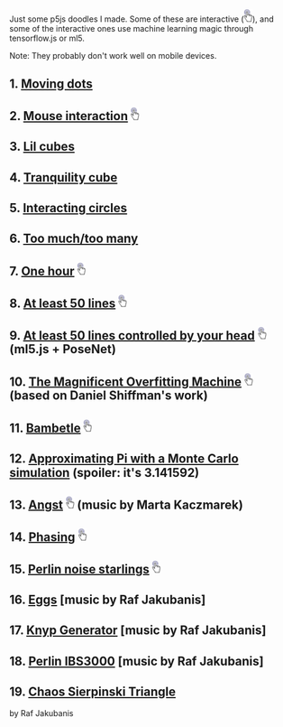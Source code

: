 Just some p5js doodles I made. Some of these are interactive (<img src="Interactive_icon.png" alt="it's interactive" width="15"/>), and some of the interactive ones use machine learning magic through tensorflow.js or ml5.

Note: They probably don't work well on mobile devices.

## 1. [Moving dots](https://rafajak.github.io/p5.js-sketches/2018_08_05-moving_dots)
## 2. [Mouse interaction](https://rafajak.github.io/p5.js-sketches/2018_08_12-mouse_interaction)  <img src="Interactive_icon.png" alt="it's interactive" width="15"/> 
## 3. [Lil cubes](https://rafajak.github.io/p5.js-sketches/2018_08_16-lil_cubes)
## 4. [Tranquility cube](https://rafajak.github.io/p5.js-sketches/2018_08_16-tranquility_cube)
## 5. [Interacting circles](https://rafajak.github.io/p5.js-sketches/2018_08_15-interacting-circles)
## 6. [Too much/too many](https://rafajak.github.io/p5.js-sketches/2018_09_23-toomuch)
## 7. [One hour](https://rafajak.github.io/p5.js-sketches/2018_09_25-one-hour)  <img src="Interactive_icon.png" alt="it's interactive" width="15"/> 
## 8. [At least 50 lines](https://rafajak.github.io/p5.js-sketches/2018_10_12-at_least_50_lines) <img src="Interactive_icon.png" alt="it's interactive" width="15"/> 
## 9. [At least 50 lines controlled by your head](https://rafajak.github.io/p5.js-sketches/2018_10_12-50_move_your_head) <img src="Interactive_icon.png" alt="it's interactive" width="15"/>   (ml5.js + PoseNet) 
## 10. [The Magnificent Overfitting Machine](https://rafajak.github.io/p5.js-sketches/2018_10_21-THE_MAGNIFICENT_OVERFITTING_MACHINE) <img src="Interactive_icon.png" alt="it's interactive" width="15"/> (based on Daniel Shiffman's work)
## 11. [Bambetle](https://rafajak.github.io/p5.js-sketches/2018_11_01-Bambetle) <img src="Interactive_icon.png" alt="it's interactive" width="15"/>
## 12. [Approximating Pi with a Monte Carlo simulation](https://rafajak.github.io/p5.js-sketches/2018_11_10-Approximating_Pi_with_a_Monte_Carlo_Simulation) (spoiler: it's 3.141592)
## 13. [Angst](https://rafajak.github.io/p5.js-sketches/2018_11_15-Angst) <img src="Interactive_icon.png" alt="it's interactive" width="15"/> (music by Marta Kaczmarek)
## 14. [Phasing](https://rafajak.github.io/p5.js-sketches/2018_11_24-phase) <img src="Interactive_icon.png" alt="it's interactive" width="15"/>
## 15. [Perlin noise starlings](https://rafajak.github.io/p5.js-sketches/2019_04_03-Perlin_noise_starlings) <img src="Interactive_icon.png" alt="it's interactive" width="15"/>
## 16. [Eggs](https://rafajak.github.io/p5.js-sketches/2019_09_29-eggs) [music by Raf Jakubanis]
## 17. [Knyp Generator](https://rafajak.github.io/p5.js-sketches/2019_10_05-tuner) [music by Raf Jakubanis]
## 18. [Perlin IBS3000](https://rafajak.github.io/p5.js-sketches/2019_10_12-IBS) [music by Raf Jakubanis]
## 19. [Chaos Sierpinski Triangle](https://rafajak.github.io/p5.js-sketches/chaos-sierpinski-triangle)

by Raf Jakubanis

